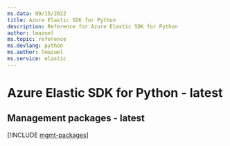 ```yaml
---
ms.data: 09/15/2022
title: Azure Elastic SDK for Python
description: Reference for Azure Elastic SDK for Python
author: lmazuel
ms.topic: reference
ms.devlang: python
ms.author: lmazuel
ms.service: elastic
---
```

# Azure Elastic SDK for Python - latest

## Management packages - latest
[!INCLUDE [mgmt-packages](elastic-mgmt-index.md)]